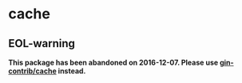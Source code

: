 # cache

## EOL-warning

**This package has been abandoned on 2016-12-07. Please use [gin-contrib/cache](https://github.com/gin-contrib/cache) instead.**
